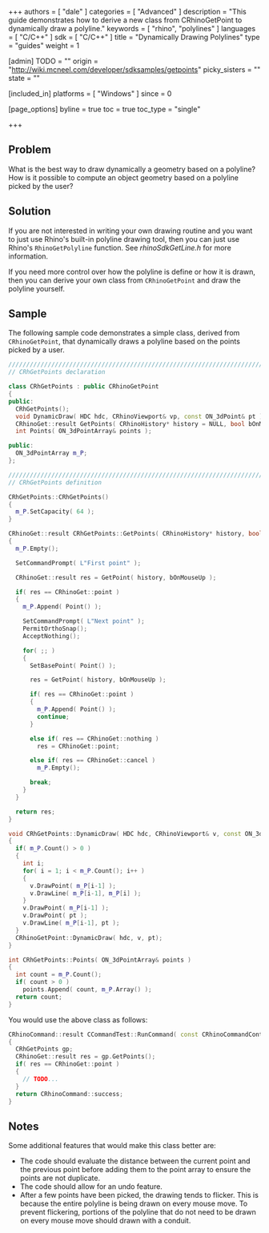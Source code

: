 +++
authors = [ "dale" ]
categories = [ "Advanced" ]
description = "This guide demonstrates how to derive a new class from CRhinoGetPoint to dynamically draw a polyline."
keywords = [ "rhino", "polylines" ]
languages = [ "C/C++" ]
sdk = [ "C/C++" ]
title = "Dynamically Drawing Polylines"
type = "guides"
weight = 1

[admin]
TODO = ""
origin = "http://wiki.mcneel.com/developer/sdksamples/getpoints"
picky_sisters = ""
state = ""

[included_in]
platforms = [ "Windows" ]
since = 0

[page_options]
byline = true
toc = true
toc_type = "single"

+++

 
## Problem

What is the best way to draw dynamically a geometry based on a polyline?  How is it possible to compute an object geometry based on a polyline picked by the user?

## Solution

If you are not interested in writing your own drawing routine and you want to just use Rhino's built-in polyline drawing tool, then you can just use Rhino's `RhinoGetPolyline` function.  See *rhinoSdkGetLine.h* for more information.

If you need more control over how the polyline is define or how it is drawn, then you can derive your own class from `CRhinoGetPoint` and draw the polyline yourself.

## Sample

The following sample code demonstrates a simple class, derived from `CRhinoGetPoint`, that dynamically draws a polyline based on the points picked by a user.

```cpp
/////////////////////////////////////////////////////////////////////////////
// CRhGetPoints declaration

class CRhGetPoints : public CRhinoGetPoint
{
public:
  CRhGetPoints();
  void DynamicDraw( HDC hdc, CRhinoViewport& vp, const ON_3dPoint& pt );
  CRhinoGet::result GetPoints( CRhinoHistory* history = NULL, bool bOnMouseUp = false );
  int Points( ON_3dPointArray& points );

public:
  ON_3dPointArray m_P;
};

/////////////////////////////////////////////////////////////////////////////
// CRhGetPoints definition

CRhGetPoints::CRhGetPoints()
{
  m_P.SetCapacity( 64 );
}

CRhinoGet::result CRhGetPoints::GetPoints( CRhinoHistory* history, bool bOnMouseUp )
{
  m_P.Empty();

  SetCommandPrompt( L"First point" );

  CRhinoGet::result res = GetPoint( history, bOnMouseUp );

  if( res == CRhinoGet::point )
  {
    m_P.Append( Point() );

    SetCommandPrompt( L"Next point" );
    PermitOrthoSnap();
    AcceptNothing();

    for( ;; )
    {
      SetBasePoint( Point() );

      res = GetPoint( history, bOnMouseUp );

      if( res == CRhinoGet::point )
      {
        m_P.Append( Point() );
        continue;
      }

      else if( res == CRhinoGet::nothing )
        res = CRhinoGet::point;

      else if( res == CRhinoGet::cancel )
        m_P.Empty();

      break;
    }
  }

  return res;
}

void CRhGetPoints::DynamicDraw( HDC hdc, CRhinoViewport& v, const ON_3dPoint& pt )
{
  if( m_P.Count() > 0 )
  {
    int i;
    for( i = 1; i < m_P.Count(); i++ )
    {
      v.DrawPoint( m_P[i-1] );
      v.DrawLine( m_P[i-1], m_P[i] );
    }
    v.DrawPoint( m_P[i-1] );
    v.DrawPoint( pt );
    v.DrawLine( m_P[i-1], pt );
  }
  CRhinoGetPoint::DynamicDraw( hdc, v, pt);
}

int CRhGetPoints::Points( ON_3dPointArray& points )
{
  int count = m_P.Count();
  if( count > 0 )
    points.Append( count, m_P.Array() );
  return count;
}
```

You would use the above class as follows:

```cpp
CRhinoCommand::result CCommandTest::RunCommand( const CRhinoCommandContext& context )
{
  CRhGetPoints gp;
  CRhinoGet::result res = gp.GetPoints();
  if( res == CRhinoGet::point )
  {
    // TODO...
  }
  return CRhinoCommand::success;
}
```

## Notes

Some additional features that would make this class better are:

- The code should evaluate the distance between the current point and the previous point before adding them to the point array to ensure the points are not duplicate.
- The code should allow for an undo feature.
- After a few points have been picked, the drawing tends to flicker. This is because the entire polyline is being drawn on every mouse move. To prevent flickering, portions of the polyline that do not need to be drawn on every mouse move should drawn with a conduit.
